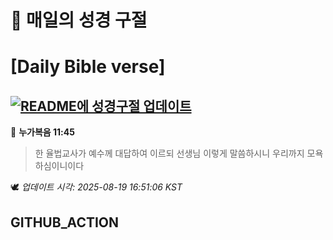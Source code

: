 # 🙏 매일의 성경 구절
# [Daily Bible verse]
## [![README에 성경구절 업데이트](https://github.com/DONGSUKA/first_test/actions/workflows/update-readme-bible.yml/badge.svg)](https://github.com/DONGSUKA/first_test/actions/workflows/update-readme-bible.yml)
<!-- START_BIBLE_VERSE -->
📖 **누가복음 11:45**
> 한 율법교사가 예수께 대답하여 이르되 선생님 이렇게 말씀하시니 우리까지 모욕하심이니이다

🕊️ _업데이트 시각: 2025-08-19 16:51:06 KST_
  <!-- END_BIBLE_VERSE -->
## GITHUB_ACTION
